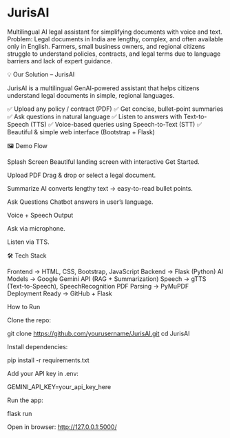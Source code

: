 # JurisAI
Multilingual AI legal assistant for simplifying documents with voice and text.
Problem:
Legal documents in India are lengthy, complex, and often available only in English. Farmers, small business owners, and regional citizens struggle to understand policies, contracts, and legal terms due to language barriers and lack of expert guidance.

💡 Our Solution – JurisAI

JurisAI is a multilingual GenAI-powered assistant that helps citizens understand legal documents in simple, regional languages.

✅ Upload any policy / contract (PDF)
✅ Get concise, bullet-point summaries
✅ Ask questions in natural language
✅ Listen to answers with Text-to-Speech (TTS)
✅ Voice-based queries using Speech-to-Text (STT)
✅ Beautiful & simple web interface (Bootstrap + Flask)

🖼️ Demo Flow

Splash Screen 
Beautiful landing screen with interactive Get Started.

Upload PDF 
Drag & drop or select a legal document.

Summarize 
AI converts lengthy text → easy-to-read bullet points.

Ask Questions 
Chatbot answers in user’s language.

Voice + Speech Output 

Ask via microphone.

Listen via TTS.

🛠️ Tech Stack

Frontend → HTML, CSS, Bootstrap, JavaScript
Backend → Flask (Python)
AI Models → Google Gemini API (RAG + Summarization)
Speech → gTTS (Text-to-Speech), SpeechRecognition
PDF Parsing → PyMuPDF
Deployment Ready → GitHub + Flask

How to Run

Clone the repo:

git clone https://github.com/yourusername/JurisAI.git
cd JurisAI

Install dependencies:

pip install -r requirements.txt

Add your API key in .env:

GEMINI_API_KEY=your_api_key_here

Run the app:

flask run

Open in browser:
http://127.0.0.1:5000/
